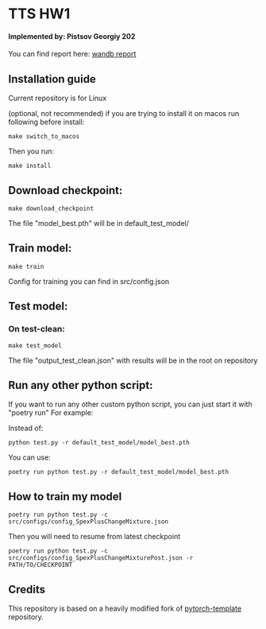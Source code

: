 # TTS HW1
#### Implemented by: Pistsov Georgiy 202

You can find report here: [wandb report](https://wandb.ai/goshanice/ss_project/reports/-DLA-TTS-Homework--Vmlldzo1OTQ4MTQz?accessToken=724noxivesjdk0w1rkq4ad9e9pbeby2hsytbnerniy4277j3lpfkkal3asjhkkt7)

## Installation guide

Current repository is for Linux

(optional, not recommended) if you are trying to install it on macos run following before install:
```shell
make switch_to_macos
```

Then you run:

```shell
make install
```


## Download checkpoint:

```shell
make download_checkpoint
```
The file "model_best.pth" will be in default_test_model/

## Train model:

```shell
make train
```
Config for training you can find in src/config.json


## Test model:

### On test-clean:

```shell
make test_model
```

The file "output_test_clean.json" with results will be in the root on repository


## Run any other python script:

If you want to run any other custom python script, you can just start it with "poetry run"
For example:

Instead of:

```shell
python test.py -r default_test_model/model_best.pth
```

You can use:

```shell
poetry run python test.py -r default_test_model/model_best.pth
```

## How to train my model

```shell
poetry run python test.py -c src/configs/config_SpexPlusChangeMixture.json
```

Then you will need to resume from latest checkpoint

```shell
poetry run python test.py -c src/configs/config_SpexPlusChangeMixturePost.json -r PATH/TO/CHECKPOINT
```


## Credits

This repository is based on a heavily modified fork
of [pytorch-template](https://github.com/victoresque/pytorch-template) repository.